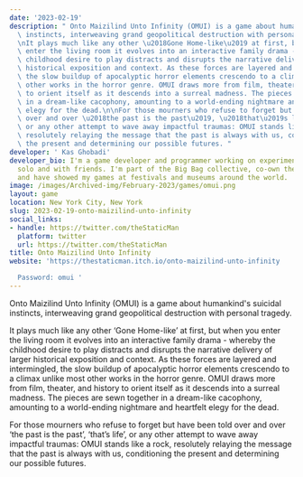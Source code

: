 ```yaml
---
date: '2023-02-19'
description: " Onto Maizilind Unto Infinity (OMUI) is a game about humankind's suicidal\
  \ instincts, interweaving grand geopolitical destruction with personal tragedy.\n\
  \nIt plays much like any other \u2018Gone Home-like\u2019 at first, but when you\
  \ enter the living room it evolves into an interactive family drama - whereby the\
  \ childhood desire to play distracts and disrupts the narrative delivery of larger\
  \ historical exposition and context. As these forces are layered and intermingled,\
  \ the slow buildup of apocalyptic horror elements crescendo to a climax unlike most\
  \ other works in the horror genre. OMUI draws more from film, theater, and history\
  \ to orient itself as it descends into a surreal madness. The pieces are sewn together\
  \ in a dream-like cacophony, amounting to a world-ending nightmare and heartfelt\
  \ elegy for the dead.\n\nFor those mourners who refuse to forget but have been told\
  \ over and over \u2018the past is the past\u2019, \u2018that\u2019s life\u2019,\
  \ or any other attempt to wave away impactful traumas: OMUI stands like a rock,\
  \ resolutely relaying the message that the past is always with us, conditioning\
  \ the present and determining our possible futures. "
developer: ' Kas Ghobadi'
developer_bio: I'm a game developer and programmer working on experimental projects
  solo and with friends. I'm part of the Big Bag collective, co-own the Glory Society,
  and have showed my games at festivals and museums around the world.
image: /images/Archived-img/February-2023/games/omui.png
layout: game
location: New York City, New York
slug: 2023-02-19-onto-maizilind-unto-infinity
social_links:
- handle: https://twitter.com/theStaticMan
  platform: twitter
  url: https://twitter.com/theStaticMan
title: Onto Maizilind Unto Infinity
website: 'https://thestaticman.itch.io/onto-maizilind-unto-infinity

  Password: omui '
---
```


 Onto Maizilind Unto Infinity (OMUI) is a game about humankind's suicidal instincts, interweaving grand geopolitical destruction with personal tragedy.

It plays much like any other ‘Gone Home-like’ at first, but when you enter the living room it evolves into an interactive family drama - whereby the childhood desire to play distracts and disrupts the narrative delivery of larger historical exposition and context. As these forces are layered and intermingled, the slow buildup of apocalyptic horror elements crescendo to a climax unlike most other works in the horror genre. OMUI draws more from film, theater, and history to orient itself as it descends into a surreal madness. The pieces are sewn together in a dream-like cacophony, amounting to a world-ending nightmare and heartfelt elegy for the dead.

For those mourners who refuse to forget but have been told over and over ‘the past is the past’, ‘that’s life’, or any other attempt to wave away impactful traumas: OMUI stands like a rock, resolutely relaying the message that the past is always with us, conditioning the present and determining our possible futures. 